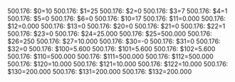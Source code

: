 500.176: $0=10
500.176: $1=25
500.176: $2=0
500.176: $3=7
500.176: $4=1
500.176: $5=0
500.176: $6=0
500.176: $10=17
500.176: $11=0.000
500.176: $12=0.000
500.176: $13=0
500.176: $20=0
500.176: $21=0
500.176: $22=1
500.176: $23=0
500.176: $24=25.000
500.176: $25=500.000
500.176: $26=250
500.176: $27=10.000
500.176: $30=-0
500.176: $31=0
500.176: $32=0
500.176: $100=5.600
500.176: $101=5.600
500.176: $102=5.600
500.176: $110=500.000
500.176: $111=500.000
500.176: $112=500.000
500.176: $120=10.000
500.176: $121=10.000
500.176: $122=10.000
500.176: $130=200.000
500.176: $131=200.000
500.176: $132=200.000
